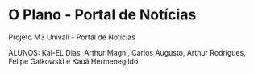 # O Plano - Portal de Notícias

Projeto M3 Univali - Portal de Notícias

ALUNOS: Kal-EL Dias, Arthur Magni, Carlos Augusto, Arthur Rodrigues, Felipe Galkowski e Kauã Hermenegildo
